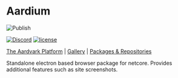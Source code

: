 # Aardium

![Publish](https://github.com/aardvark-community/aardium/workflows/Publish/badge.svg)

[![Discord](https://badgen.net/discord/online-members/UyecnhM)](https://discord.gg/UyecnhM)
[![license](https://img.shields.io/github/license/aardvark-community/aardium.svg)](https://github.com/aardvark-community/aardium/blob/master/LICENSE)

[The Aardvark Platform](https://aardvarkians.com/) |
[Gallery](https://github.com/aardvark-platform/aardvark.docs/wiki/Gallery) | 
[Packages & Repositories](https://github.com/aardvark-platform/aardvark.docs/wiki/Packages-and-Repositories)

Standalone electron based browser package for netcore. Provides additional features such as site screenshots.
